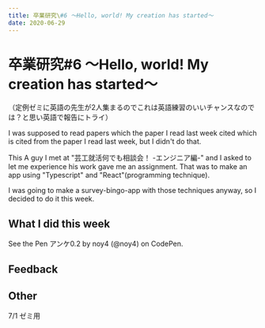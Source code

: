 ```yaml
---
title: 卒業研究\#6 〜Hello, world! My creation has started〜
date: 2020-06-29
---
```


# 卒業研究#6 〜Hello, world! My creation has started〜

（定例ゼミに英語の先生が2人集まるのでこれは英語練習のいいチャンスなのでは？と思い英語で報告にトライ）

I was supposed to read papers which the paper I read last week cited which is cited from the paper I read last week, but I didn't do that.

This A guy I met at "芸工就活何でも相談会！ -エンジニア編-" and I asked to let me experience his work gave me an assignment. That was to make an app using "Typescript" and "React"(programming technique).

I was going to make a survey-bingo-app with those techniques anyway, so I decided to do it this week.

## What I did this week

  See the Pen アンケ0.2 by noy4
  (@noy4) on CodePen.

## Feedback

## Other

7/1 ゼミ用